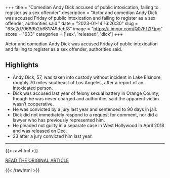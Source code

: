 +++
title = "Comedian Andy Dick accused of public intoxication, failing to register as a sex offender"
description = "Actor and comedian Andy Dick was accused Friday of public intoxication and failing to register as a sex offender, authorities said."
date = "2023-01-14 16:26:30"
slug = "63c2d79689b2b681749debf8"
image = "https://i.imgur.com/Q07F1ZP.jpg"
score = "633"
categories = ['sex', 'released', 'dick']
+++

Actor and comedian Andy Dick was accused Friday of public intoxication and failing to register as a sex offender, authorities said.

## Highlights

- Andy Dick, 57, was taken into custody without incident in Lake Elsinore, roughly 70 miles southeast of Los Angeles, after a report of an intoxicated person.
- Dick was accused last year of felony sexual battery in Orange County, though he was never charged and authorities said the apparent victim wasn’t cooperative.
- He was convicted by a jury last year and sentenced to 90 days in jail.
- Dick did not immediately respond to a request for comment, nor did a lawyer who has previously represented him.
- He pleaded not guilty in a separate case in West Hollywood in April 2018 and was released on Dec.
- 23 after a jury convicted him last year.

---

{{< rawhtml >}}
  <p class="article-category">
    <a target="_blank" href="https://www.nbcnews.com/news/us-news/comedian-andy-dick-accused-public-intoxication-register-sex-offender-rcna65808?cid=sm_npd_nn_tw_ma">READ THE ORIGINAL ARTICLE</a>
  </p>
{{< /rawhtml >}}
